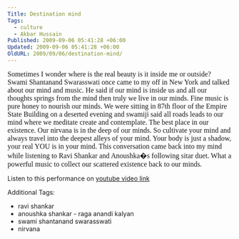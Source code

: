 ```yaml
---
Title: Destination mind
Tags:
  - culture
  - Akbar Hussain
Published: 2009-09-06 05:41:28 +06:00
Updated: 2009-09-06 05:41:28 +06:00
OldURL: 2009/09/06/destination-mind/
---
```


<span style="font-size: medium; font-family: Garamond;">Sometimes I wonder where is the real beauty is it inside me or outside? Swami Shantanand Swarasswati once came to my off in New York and talked about our mind and music. He said if our mind is inside us and all our thoughts springs from the mind then truly we live in our minds. Fine music is pure honey to nourish our minds. We were sitting in 87th floor of the Empire State Building on a deserted evening and swamiji said all roads leads to our mind where we meditate create and contemplate. The best place in our existence. Our nirvana is in the deep of our minds. So cultivate your mind and always travel into the deepest alleys of your mind. Your body is just a shadow, your real YOU is in your mind. This conversation came back into my mind while listening to Ravi Shankar and Anoushka�s following sitar duet. What a powerful music to collect our scattered existence back to our minds.</span>

Listen to this performance on [youtube video link](https://www.youtube.com/watch?v=-KXk_8_8oLY)

Additional Tags:
  - ravi shankar
  - anoushka shankar - raga anandi kalyan
  - swami shantanand swarasswati
  - nirvana
